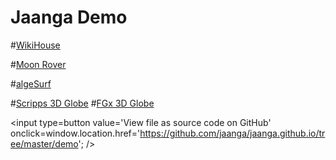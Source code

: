 Jaanga Demo
===

<span style=display:none; >[View as web page]( http://jaanga.github.io/demo/ "View file as a web page." ) </span>  

#[WikiHouse]( http://wikihouse.github.io/viewer-experiments/display-wikihouse-stepup1/display-wikihouse-stepup1-r2.html )

#[Moon Rover]( http://jaanga.github.io/terrain-r2/viewers/moon-viewer/moon-viewer-r4.html )


#[algeSurf]( http://jaanga.github.io/algesurf/parametric-equations/r4/algesurf-pe-r4.html )

#[Scripps 3D Globe]( http://jaanga.github.io/terrain-srtm30-plus-viewers/png-tms7-viewer-3d-globe-low/r3/png-tms7-viewer-3d-globe-low.html )
#[FGx 3D Globe]( http://fgx.github.io/fgx-globe/fgx-globe-r5/index.html )


<input type=button value='View file as source code on GitHub' onclick=window.location.href='https://github.com/jaanga/jaanga.github.io/tree/master/demo'; />
